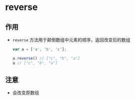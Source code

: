# reverse

## 作用

  - `reverse` 方法用于颠倒数组中元素的顺序，返回改变后的数组

    ```js
    var a = ['a', 'b', 'c'];

    a.reverse() // ["c", "b", "a"]
    a // ["c", "b", "a"]
    ```

## 注意

  - 会改变原数组
